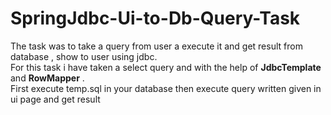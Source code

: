 # SpringJdbc-Ui-to-Db-Query-Task

The task was to take a query from user a execute it and get result from database , show to user using jdbc. <br>
For this task i have taken a select query and with the help of <b>JdbcTemplate</b> and <b>RowMapper</b> . <br>
First execute temp.sql in your database then execute query written given in ui page and get result
